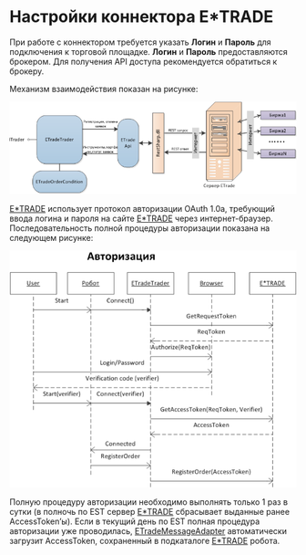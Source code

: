 # Настройки коннектора E\*TRADE

При работе с коннектором требуется указать **Логин** и **Пароль** для подключения к торговой площадке. **Логин** и **Пароль** предоставляются брокером. Для получения API доступа рекомендуется обратиться к брокеру.

Механизм взаимодействия показан на рисунке: 

![ETrade](../images/ETrade.png)

[E\*TRADE](ETrade.md) использует протокол авторизации OAuth 1.0a, требующий ввода логина и пароля на сайте [E\*TRADE](https://etrade.com/) через интернет\-браузер. Последовательность полной процедуры авторизации показана на следующем рисунке:

![etrade autoriazation](../images/etrade_autoriazation.png)

Полную процедуру авторизации необходимо выполнять только 1 раз в сутки (в полночь по EST сервер [E\*TRADE](ETrade.md) сбрасывает выданные ранее AccessToken’ы). Если в текущий день по EST полная процедура авторизации уже проводилась, [ETradeMessageAdapter](xref:StockSharp.ETrade.ETradeMessageAdapter) автоматически загрузит AccessToken, сохраненный в подкаталоге [E\*TRADE](ETrade.md) робота.
